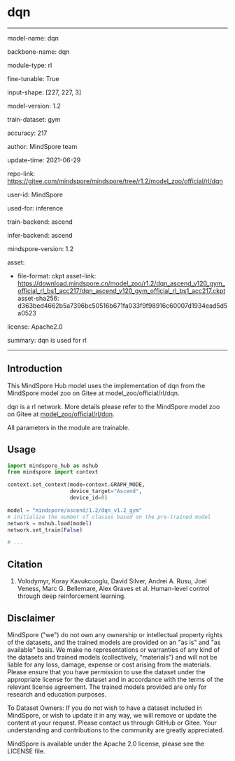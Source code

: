 # dqn

---

model-name: dqn

backbone-name: dqn

module-type: rl

fine-tunable: True

input-shape: [227, 227, 3]

model-version: 1.2

train-dataset: gym

accuracy: 217

author: MindSpore team

update-time: 2021-06-29

repo-link: <https://gitee.com/mindspore/mindspore/tree/r1.2/model_zoo/official/rl/dqn>

user-id: MindSpore

used-for: inference

train-backend: ascend

infer-backend: ascend

mindspore-version: 1.2

asset:

-
    file-format: ckpt
    asset-link: <https://download.mindspore.cn/model_zoo/r1.2/dqn_ascend_v120_gym_official_rl_bs1_acc217/dqn_ascend_v120_gym_official_rl_bs1_acc217.ckpt>
    asset-sha256: d363bed4662b5a7396bc50516b671fa033f9f98916c60007d1934ead5d5a0523

license: Apache2.0

summary: dqn is used for rl

---

## Introduction

This MindSpore Hub model uses the implementation of dqn from the MindSpore model zoo on Gitee at model_zoo/official/rl/dqn.

dqn is a rl network. More details please refer to the MindSpore model zoo on Gitee at [model_zoo/official/rl/dqn](https://gitee.com/mindspore/mindspore/blob/r1.2/model_zoo/official/rl/dqn/README.md).

All parameters in the module are trainable.

## Usage

```python
import mindspore_hub as mshub
from mindspore import context

context.set_context(mode=context.GRAPH_MODE,
                    device_target="Ascend",
                    device_id=0)

model = "mindspore/ascend/1.2/dqn_v1.2_gym"
# initialize the number of classes based on the pre-trained model
network = mshub.load(model)
network.set_train(False)

# ...
```

## Citation

1. Volodymyr, Koray Kavukcuoglu, David Silver, Andrei A. Rusu, Joel Veness, Marc G. Bellemare, Alex Graves et al. Human-level control through deep reinforcement learning.

## Disclaimer

MindSpore ("we") do not own any ownership or intellectual property rights of the datasets, and the trained models are provided on an "as is" and "as available" basis. We make no representations or warranties of any kind of the datasets and trained models (collectively, “materials”) and will not be liable for any loss, damage, expense or cost arising from the materials. Please ensure that you have permission to use the dataset under the appropriate license for the dataset and in accordance with the terms of the relevant license agreement. The trained models provided are only for research and education purposes.

To Dataset Owners: If you do not wish to have a dataset included in MindSpore, or wish to update it in any way, we will remove or update the content at your request. Please contact us through GitHub or Gitee. Your understanding and contributions to the community are greatly appreciated.

MindSpore is available under the Apache 2.0 license, please see the LICENSE file.